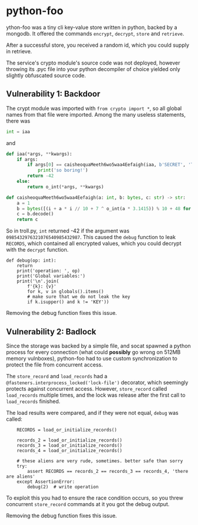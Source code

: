 # python-foo

ython-foo was a tiny cli key-value store written in python, backed by a mongodb. It offered the commands `encrypt`, `decrypt`, `store` and `retrieve`.

After a successful store, you received a random id, which you could supply in retrieve.

The service's crypto module's source code was not deployed, however throwing its .pyc file into your python decompiler of choice yielded only slightly obfuscated source code.

## Vulnerability 1: Backdoor

The crypt module was imported with `from crypto import *`, so all global names from that file were imported. Among the many useless statements, there was
```python
int = iaa
```

and

```python
def iaa(*args, **kwargs):
    if args:
        if args[0] == caisheoquaMeeth6wo5waa4Eefaigh(iaa, b'SECRET', 'TOP'):
            print('so boring!')
        return -42
    else:
        return o_int(*args, **kwargs)

def caisheoquaMeeth6wo5waa4Eefaigh(a: int, b: bytes, c: str) -> str:
    a = 1
    b = bytes([(i + a * i // 10 + 7 ^ o_int(a * 3.1415)) % 10 + 48 for i in range(2, 30)])
    c = b.decode()
    return c
```

So in troll.py, `int` returned -42 if the argument was `0985432976321076540985432987`. This caused the `debug` function to leak `RECORDS`, which contained all encrypted values, which you could decrypt with the `decrypt` function.
```
def debug(op: int):
    return
    print('operation: ', op)
    print('Global variables:')
    print('\n'.join(
        f'{k}: {v}'
        for k, v in globals().items()
        # make sure that we do not leak the key
        if k.isupper() and k != 'KEY'))
```
Removing the debug function fixes this issue.



## Vulnerability 2: Badlock
Since the storage was backed by a simple file, and socat spawned a python process for every connection (what could **possibly** go wrong on 512MB memory vulnboxes), python-foo had to use custom synchronization to protect the file from concurrent access.

The `store_record` and `load_records` had a `@fasteners.interprocess_locked('lock-file')` decorator, which seemingly protects against concurrent access. However, `store_record` called `load_records` multiple times, and the lock was release after the first call to `load_records` finished.

The load results were compared, and if they were not equal, `debug` was called:
```
    RECORDS = load_or_initialize_records()

    records_2 = load_or_initialize_records()
    records_3 = load_or_initialize_records()
    records_4 = load_or_initialize_records()

    # these aliens are very rude, sometimes. better safe than sorry
    try:
        assert RECORDS == records_2 == records_3 == records_4, 'there are aliens'
    except AssertionError:
        debug(2)  # write operation
```
To exploit this you had to ensure the race condition occurs, so you threw concurrent `store_record` commands at it you got the debug output.

Removing the debug function fixes this issue.

